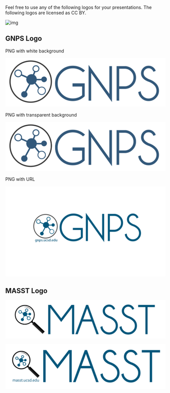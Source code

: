 Feel free to use any of the following logos for your presentations. The following logos are licensed as CC BY.

![img](https://licensebuttons.net/l/by/3.0/88x31.png)


## GNPS Logo

PNG with white background

![img](img/logo/GNPS_logo_original.png)

PNG with transparent background

![img](img/logo/GNPS_logo_original_transparent.png)

PNG with URL

![img](img/logo/Sticker_logo_with_URL.png)

## MASST Logo

![img](img/logo/MASST_logo.png)

![img](img/logo/MASST_logo_with_url.png)
